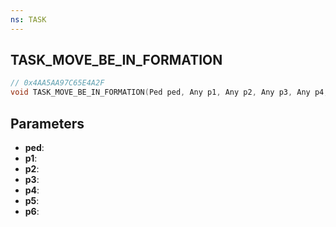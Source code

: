 ```yaml
---
ns: TASK
---
```

## TASK_MOVE_BE_IN_FORMATION

```c
// 0x4AA5AA97C65E4A2F
void TASK_MOVE_BE_IN_FORMATION(Ped ped, Any p1, Any p2, Any p3, Any p4, Any p5, Any p6);
```

## Parameters
* **ped**:
* **p1**:
* **p2**:
* **p3**:
* **p4**:
* **p5**:
* **p6**:
